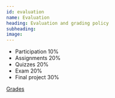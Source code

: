 ```yaml
---
id: evaluation
name: Evaluation
heading: Evaluation and grading policy
subheading: 
image: 
---
```


* Participation 10%
* Assignments 20%
* Quizzes 20%
* Exam 20%
* Final project 30%

[Grades]()